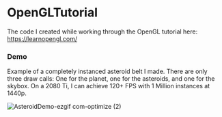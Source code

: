 # OpenGLTutorial
The code I created while working through the OpenGL tutorial here: https://learnopengl.com/

### Demo
Example of a completely instanced asteroid belt I made. There are only three draw calls: One for the planet, one for the asteroids, and one for the skybox. On a 2080 Ti, I can achieve 120+ FPS with 1 Million instances at 1440p.

![AsteroidDemo-ezgif com-optimize (2)](https://github.com/user-attachments/assets/c1853a0d-c04b-4951-9cb9-9ecab6da77c6)

